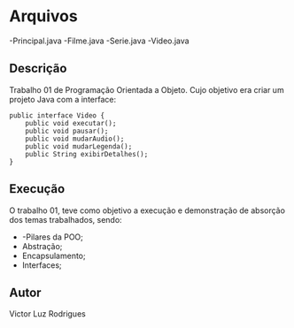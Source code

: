 
# Arquivos

-Principal.java
-Filme.java
-Serie.java
-Video.java


## Descrição
Trabalho 01 de Programação Orientada a Objeto. Cujo objetivo era criar um projeto Java com a interface:

	public interface Video { 		
		public void executar();
		public void pausar(); 
		public void mudarAudio(); 
		public void mudarLegenda(); 
		public String exibirDetalhes(); 
	}

## Execução
O trabalho 01, teve como objetivo a execução e demonstração de absorção dos temas trabalhados, sendo:
- -Pilares da POO; 
-  Abstração; 
-  Encapsulamento; 
-  Interfaces;

## Autor

Victor Luz Rodrigues





